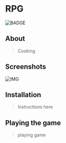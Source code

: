 # RPG
![BADGE](https://github.com/Honeypot-Studios/rpg/actions/workflows/c-cpp.yml/badge.svg)

## About
  > Cooking

## Screenshots
![IMG](https://www.freecodecamp.org/news/content/images/2022/09/jonatan-pie-3l3RwQdHRHg-unsplash.jpg)


## Installation
  > Instructions here

## Playing the game
  > playing game

